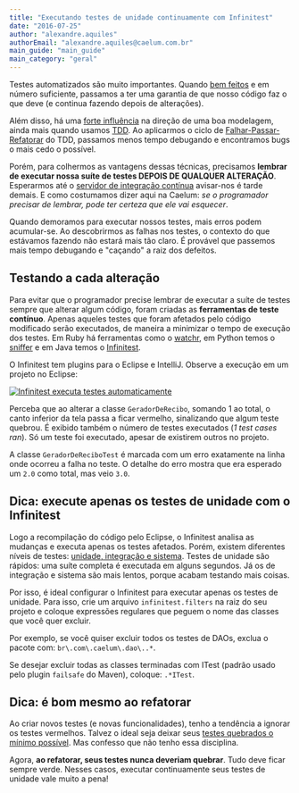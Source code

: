 ```yaml
---
title: "Executando testes de unidade continuamente com Infinitest"
date: "2016-07-25"
author: "alexandre.aquiles"
authorEmail: "alexandre.aquiles@caelum.com.br"
main_guide: "main_guide"
main_category: "geral"
---
```


Testes automatizados são muito importantes. Quando [bem feitos](https://blog.caelum.com.br/facilitando-a-manutencao-dos-testes-ao-diminuir-o-acoplamento-com-o-codigo/) e em número suficiente, passamos a ter uma garantia de que nosso código faz o que deve (e continua fazendo depois de alterações).

Além disso, há uma [forte influência](https://blog.caelum.com.br/testes-sao-mais-do-que-regressao-os-beneficios-no-design/) na direção de uma boa modelagem, ainda mais quando usamos [TDD](https://blog.caelum.com.br/tdd-e-sua-influencia-no-acoplamento-e-coesao/). Ao aplicarmos o ciclo de [Falhar-Passar-Refatorar](http://tdd.caelum.com.br/) do TDD, passamos menos tempo debugando e encontramos bugs o mais cedo o possível.

Porém, para colhermos as vantagens dessas técnicas, precisamos **lembrar de executar nossa suíte de testes DEPOIS DE QUALQUER ALTERAÇÃO**. Esperarmos até o [servidor de integração contínua](https://blog.caelum.com.br/integracao-continua-de-projeto-java-com-jenkins/) avisar-nos é tarde demais. E como costumamos dizer aqui na Caelum: _se o programador precisar de lembrar, pode ter certeza que ele vai esquecer_.

Quando demoramos para executar nossos testes, mais erros podem acumular-se. Ao descobrirmos as falhas nos testes, o contexto do que estávamos fazendo não estará mais tão claro. É provável que passemos mais tempo debugando e "caçando" a raiz dos defeitos.

## Testando a cada alteração

Para evitar que o programador precise lembrar de executar a suíte de testes sempre que alterar algum código, foram criadas as **ferramentas de teste contínuo**. Apenas aqueles testes que foram afetados pelo código modificado serão executados, de maneira a minimizar o tempo de execução dos testes. Em Ruby há ferramentas como o [watchr](https://github.com/mynyml/watchr), em Python temos o [sniffer](https://github.com/jeffh/sniffer) e em Java temos o [Infinitest](https://infinitest.github.io/).

O Infinitest tem plugins para o Eclipse e IntelliJ. Observe a execução em um projeto no Eclipse:

[![Infinitest executa testes automaticamente](https://blog.caelum.com.br/wp-content/uploads/2016/07/infinitest.gif)](https://blog.caelum.com.br/wp-content/uploads/2016/07/infinitest.gif)

Perceba que ao alterar a classe `GeradorDeRecibo`, somando 1 ao total, o canto inferior da tela passa a ficar vermelho, sinalizando que algum teste quebrou. É exibido também o número de testes executados (_1 test cases ran_). Só um teste foi executado, apesar de existirem outros no projeto.

A classe `GeradorDeReciboTest` é marcada com um erro exatamente na linha onde ocorreu a falha no teste. O detalhe do erro mostra que era esperado um `2.0` como total, mas veio `3.0`.

## Dica: execute apenas os testes de unidade com o Infinitest

Logo a recompilação do código pelo Eclipse, o Infinitest analisa as mudanças e executa apenas os testes afetados. Porém, existem diferentes níveis de testes: [unidade, integração e sistema](https://blog.caelum.com.br/unidade-integracao-ou-sistema-qual-teste-fazer/). Testes de unidade são rápidos: uma suíte completa é executada em alguns segundos. Já os de integração e sistema são mais lentos, porque acabam testando mais coisas.

Por isso, é ideal configurar o Infinitest para executar apenas os testes de unidade. Para isso, crie um arquivo `infinitest.filters` na raiz do seu projeto e coloque expressões regulares que peguem o nome das classes que você quer excluir.

Por exemplo, se você quiser excluir todos os testes de DAOs, exclua o pacote com: `br\.com\.caelum\.dao\..*`.

Se desejar excluir todas as classes terminadas com ITest (padrão usado pelo plugin `failsafe` do Maven), coloque: `.*ITest`.

## Dica: é bom mesmo ao refatorar

Ao criar novos testes (e novas funcionalidades), tenho a tendência a ignorar os testes vermelhos. Talvez o ideal seja deixar seus [testes quebrados o mínimo possível](https://www.infoq.com/presentations/The-Limited-Red-Society). Mas confesso que não tenho essa disciplina.

Agora, **ao refatorar, seus testes nunca deveriam quebrar**. Tudo deve ficar sempre verde. Nesses casos, executar continuamente seus testes de unidade vale muito a pena!
